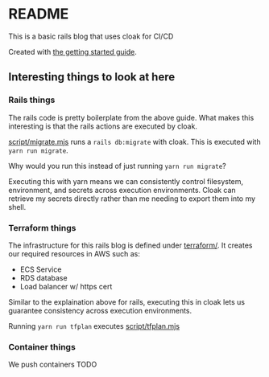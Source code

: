 # README

This is a basic rails blog that uses cloak for CI/CD

Created with [the getting started guide](https://guides.rubyonrails.org/getting_started.html).

## Interesting things to look at here

### Rails things
The rails code is pretty boilerplate from the above guide. What makes this interesting is that the rails actions are executed by cloak.

[script/migrate.mjs](script/migrate.mjs) runs a `rails db:migrate` with cloak. This is executed with `yarn run migrate`.

Why would you run this instead of just running `yarn run migrate`?

Executing this with yarn means we can consistently control filesystem, environment, and secrets across execution environments. Cloak can retrieve my secrets directly rather than me needing to export them into my shell.

### Terraform things
The infrastructure for this rails blog is defined under [terraform/](terraform/). It creates our required resources in AWS such as:
- ECS Service
- RDS database
- Load balancer w/ https cert

Similar to the explaination above for rails, executing this in cloak lets us guarantee consistency across execution environments.

Running `yarn run tfplan` executes [script/tfplan.mjs](script/tfplan.mjs)

### Container things
We push containers
TODO
